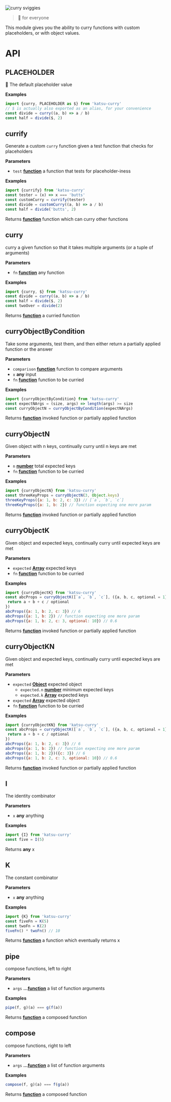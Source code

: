 ![curry sviggies](https://cdn.rawgit.com/brekk/katsu-curry/9e097df0/logo.svg)

> 🍛 for everyone

This module gives you the ability to curry functions with custom placeholders, or with object values.

# API

<!-- Generated by documentation.js. Update this documentation by updating the source code. -->

## PLACEHOLDER

🍛 The default placeholder value

**Examples**

```javascript
import {curry, PLACEHOLDER as $} from 'katsu-curry'
// $ is actually also exported as an alias, for your convenience
const divide = curry((a, b) => a / b)
const half = divide($, 2)
```

## currify

Generate a custom `curry` function given a test function that checks for placeholders

**Parameters**

-   `test` **[function](https://developer.mozilla.org/en-US/docs/Web/JavaScript/Reference/Statements/function)** a function that tests for placeholder-iness

**Examples**

```javascript
import {currify} from 'katsu-curry'
const tester = (x) => x === 'butts'
const customCurry = currify(tester)
const divide = customCurry((a, b) => a / b)
const half = divide('butts', 2)
```

Returns **[function](https://developer.mozilla.org/en-US/docs/Web/JavaScript/Reference/Statements/function)** function which can curry other functions

## curry

curry a given function so that it takes multiple arguments (or a tuple of arguments)

**Parameters**

-   `fn` **[function](https://developer.mozilla.org/en-US/docs/Web/JavaScript/Reference/Statements/function)** any function

**Examples**

```javascript
import {curry, $} from 'katsu-curry'
const divide = curry((a, b) => a / b)
const half = divide($, 2)
const twoOver = divide(2)
```

Returns **[function](https://developer.mozilla.org/en-US/docs/Web/JavaScript/Reference/Statements/function)** a curried function

## curryObjectByCondition

Take some arguments, test them, and then either return a partially applied function or the answer

**Parameters**

-   `comparison` **[function](https://developer.mozilla.org/en-US/docs/Web/JavaScript/Reference/Statements/function)** function to compare arguments
-   `x` **any** input
-   `fn` **[function](https://developer.mozilla.org/en-US/docs/Web/JavaScript/Reference/Statements/function)** function to be curried

**Examples**

```javascript
import {curryObjectByCondition} from 'katsu-curry'
const expectNArgs = (size, args) => length(args) >= size
const curryObjectN = curryObjectByCondition(expectNArgs)
```

Returns **[function](https://developer.mozilla.org/en-US/docs/Web/JavaScript/Reference/Statements/function)** invoked function or partially applied function

## curryObjectN

Given object with n keys, continually curry until n keys are met

**Parameters**

-   `n` **[number](https://developer.mozilla.org/en-US/docs/Web/JavaScript/Reference/Global_Objects/Number)** total expected keys
-   `fn` **[function](https://developer.mozilla.org/en-US/docs/Web/JavaScript/Reference/Statements/function)** function to be curried

**Examples**

```javascript
import {curryObjectN} from 'katsu-curry'
const threeKeyProps = curryObjectN(3, Object.keys)
threeKeyProps({a: 1, b: 2, c: 3}) // [`a`, `b`, `c`]
threeKeyProps({a: 1, b: 2}) // function expecting one more param
```

Returns **[function](https://developer.mozilla.org/en-US/docs/Web/JavaScript/Reference/Statements/function)** invoked function or partially applied function

## curryObjectK

Given object and expected keys, continually curry until expected keys are met

**Parameters**

-   `expected` **[Array](https://developer.mozilla.org/en-US/docs/Web/JavaScript/Reference/Global_Objects/Array)** expected keys
-   `fn` **[function](https://developer.mozilla.org/en-US/docs/Web/JavaScript/Reference/Statements/function)** function to be curried

**Examples**

```javascript
import {curryObjectK} from 'katsu-curry'
const abcProps = curryObjectK([`a`, `b`, `c`], ({a, b, c, optional = 1}) => {
 return a + b + c / optional
})
abcProps({a: 1, b: 2, c: 3}) // 6
abcProps({a: 1, b: 2}) // function expecting one more param
abcProps({a: 1, b: 2, c: 3, optional: 10}) // 0.6
```

Returns **[function](https://developer.mozilla.org/en-US/docs/Web/JavaScript/Reference/Statements/function)** invoked function or partially applied function

## curryObjectKN

Given object and expected keys, continually curry until expected keys are met

**Parameters**

-   `expected` **[Object](https://developer.mozilla.org/en-US/docs/Web/JavaScript/Reference/Global_Objects/Object)** expected object
    -   `expected.n` **[number](https://developer.mozilla.org/en-US/docs/Web/JavaScript/Reference/Global_Objects/Number)** minimum expected keys
    -   `expected.k` **[Array](https://developer.mozilla.org/en-US/docs/Web/JavaScript/Reference/Global_Objects/Array)** expected keys
-   `expected` **[Array](https://developer.mozilla.org/en-US/docs/Web/JavaScript/Reference/Global_Objects/Array)** expected object
-   `fn` **[function](https://developer.mozilla.org/en-US/docs/Web/JavaScript/Reference/Statements/function)** function to be curried

**Examples**

```javascript
import {curryObjectKN} from 'katsu-curry'
const abcProps = curryObjectK([`a`, `b`, `c`], ({a, b, c, optional = 1}) => {
 return a + b + c / optional
})
abcProps({a: 1, b: 2, c: 3}) // 6
abcProps({a: 1, b: 2}) // function expecting one more param
abcProps({a: 1, b: 2})({c: 3}) // 6
abcProps({a: 1, b: 2, c: 3, optional: 10}) // 0.6
```

Returns **[function](https://developer.mozilla.org/en-US/docs/Web/JavaScript/Reference/Statements/function)** invoked function or partially applied function

## I

The identity combinator

**Parameters**

-   `x` **any** anything

**Examples**

```javascript
import {I} from 'katsu-curry'
const five = I(5)
```

Returns **any** x

## K

The constant combinator

**Parameters**

-   `x` **any** anything

**Examples**

```javascript
import {K} from 'katsu-curry'
const fiveFn = K(5)
const twoFn = K(2)
fiveFn() * twoFn() // 10
```

Returns **[function](https://developer.mozilla.org/en-US/docs/Web/JavaScript/Reference/Statements/function)** a function which eventually returns x

## pipe

compose functions, left to right

**Parameters**

-   `args` **...[function](https://developer.mozilla.org/en-US/docs/Web/JavaScript/Reference/Statements/function)** a list of function arguments

**Examples**

```javascript
pipe(f, g)(a) === g(f(a))
```

Returns **[function](https://developer.mozilla.org/en-US/docs/Web/JavaScript/Reference/Statements/function)** a composed function

## compose

compose functions, right to left

**Parameters**

-   `args` **...[function](https://developer.mozilla.org/en-US/docs/Web/JavaScript/Reference/Statements/function)** a list of function arguments

**Examples**

```javascript
compose(f, g)(a) === f(g(a))
```

Returns **[function](https://developer.mozilla.org/en-US/docs/Web/JavaScript/Reference/Statements/function)** a composed function

